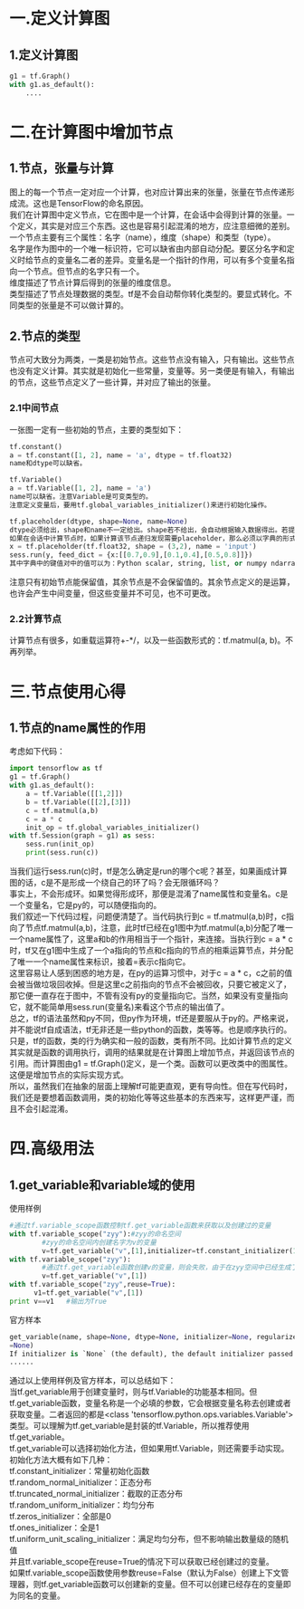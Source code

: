# 一.定义计算图
## 1.定义计算图
```python
g1 = tf.Graph()
with g1.as_default():
    ....
```
# 二.在计算图中增加节点
## 1.节点，张量与计算
图上的每一个节点一定对应一个计算，也对应计算出来的张量，张量在节点传递形成流。这也是TensorFlow的命名原因。  
我们在计算图中定义节点，它在图中是一个计算，在会话中会得到计算的张量。一个定义，其实是对应三个东西。这也是容易引起混淆的地方，应注意细微的差别。    
一个节点主要有三个属性：名字（name），维度（shape）和类型（type）。  
名字是作为图中的一个唯一标识符，它可以缺省由内部自动分配。要区分名字和定义时给节点的变量名二者的差异。变量名是一个指针的作用，可以有多个变量名指向一个节点。但节点的名字只有一个。  
维度描述了节点计算后得到的张量的维度信息。  
类型描述了节点处理数据的类型。tf是不会自动帮你转化类型的。要显式转化。不同类型的张量是不可以做计算的。    
## 2.节点的类型
节点可大致分为两类，一类是初始节点。这些节点没有输入，只有输出。这些节点也没有定义计算。其实就是初始化一些常量，变量等。另一类便是有输入，有输出的节点，这些节点定义了一些计算，并对应了输出的张量。  
### 2.1中间节点
一张图一定有一些初始的节点，主要的类型如下：
```python
tf.constant()
a = tf.constant([1, 2], name = 'a', dtype = tf.float32)
name和dtype可以缺省。
```
```python
tf.Variable()
a = tf.Variable([1, 2], name = 'a')
name可以缺省。注意Variable是可变类型的。
注意定义变量后，要用tf.global_variables_initializer()来进行初始化操作。
```
```python
tf.placeholder(dtype, shape=None, name=None)
dtype必须给出，shape和name不一定给出。shape若不给出，会自动根据输入数据得出。若提前给出，则输入数据和shape不符合时会报错。name不给出时会自动生成唯一的name。
如果在会话中计算节点时，如果计算该节点递归发现需要placeholder，那么必须以字典的形式给出。
x = tf.placeholder(tf.float32, shape = (3,2), name = 'input')
sess.run(y, feed_dict = {x:[[0.7,0.9],[0.1,0.4],[0.5,0.8]]})
其中字典中的键值对中的值可以为：Python scalar, string, list, or numpy ndarraythat can be converted to the same `dtype` as that tensor。
```
注意只有初始节点能保留值，其余节点是不会保留值的。其余节点定义的是运算，也许会产生中间变量，但这些变量并不可见，也不可更改。
### 2.2计算节点
计算节点有很多，如重载运算符+-*/，以及一些函数形式的：tf.matmul(a, b)。不再列举。
# 三.节点使用心得
## 1.节点的name属性的作用
考虑如下代码：
```python
import tensorflow as tf
g1 = tf.Graph()
with g1.as_default():
    a = tf.Variable([[1,2]])
    b = tf.Variable([[2],[3]])
    c = tf.matmul(a,b)
    c = a * c
    init_op = tf.global_variables_initializer()
with tf.Session(graph = g1) as sess:
    sess.run(init_op)
    print(sess.run(c))
```
当我们运行sess.run(c)时，tf是怎么确定是run的哪个c呢？甚至，如果画成计算图的话，c是不是形成一个绕自己的环了吗？会无限循环吗？  
事实上，不会形成环。如果觉得形成环，那便是混淆了name属性和变量名。c是一个变量名，它是py的，可以随便指向的。  
我们叙述一下代码过程，问题便清楚了。当代码执行到c = tf.matmul(a,b)时，c指向了节点tf.matmul(a,b)，注意，此时tf已经在g1图中为tf.matmul(a,b)分配了唯一一个name属性了，这里a和b的作用相当于一个指针，来连接。当执行到c = a * c时，tf又在g1图中生成了一个a指向的节点和c指向的节点的相乘运算节点，并分配了唯一一个name属性来标识，接着=表示c指向它。  
这里容易让人感到困惑的地方是，在py的运算习惯中，对于c = a * c，c之前的值会被当做垃圾回收掉。但是这里c之前指向的节点不会被回收，只要它被定义了，那它便一直存在于图中，不管有没有py的变量指向它。当然，如果没有变量指向它，就不能简单用sess.run(变量名)来看这个节点的输出值了。  
总之，tf的语法虽然和py不同，但py作为环境，tf还是要服从于py的。严格来说，并不能说tf自成语法，tf无非还是一些python的函数，类等等。也是顺序执行的。只是，tf的函数，类的行为确实和一般的函数，类有所不同。比如计算节点的定义其实就是函数的调用执行，调用的结果就是在计算图上增加节点，并返回该节点的引用。而计算图由g1 = tf.Graph()定义，是一个类。函数可以更改类中的图属性。这便是增加节点的实际实现方式。  
所以，虽然我们在抽象的层面上理解tf可能更直观，更有导向性。但在写代码时，我们还是要想着函数调用，类的初始化等等这些基本的东西来写，这样更严谨，而且不会引起混淆。  
# 四.高级用法
## 1.get_variable和variable域的使用
使用样例
```python
#通过tf.variable_scope函数控制tf.get_variable函数来获取以及创建过的变量
with tf.variable_scope("zyy"):#zyy的命名空间
        #zyy的命名空间内创建名字为v的变量
        v=tf.get_variable("v",[1],initializer=tf.constant_initializer(1.0))  
with tf.variable_scope("zyy"):
        #通过tf.get_variable函数创建v的变量，则会失败，由于在zyy空间中已经生成了一个v的变量
        v=tf.get_variable("v",[1])  
with tf.variable_scope("zyy",reuse=True):
      v1=tf.get_variable("v",[1])
print v==v1   #输出为True
```
官方样本
```python
get_variable(name, shape=None, dtype=None, initializer=None, regularizer=None, trainable=True, collections=None, caching_device=None, partitioner=None, validate_shape=True, use_resource=None, custom_getter
=None)
If initializer is `None` (the default), the default initializer passed in the variable scope will be used. If that one is `None` too, `glorot_uniform_initializer` will be used. The initializer can also be a Tensor, in which case the variable is initialized to this value and shape.
......
```
通过以上使用样例及官方样本，可以总结如下：  
当tf.get_variable用于创建变量时，则与tf.Variable的功能基本相同。但tf.get_variable函数，变量名称是一个必填的参数，它会根据变量名称去创建或者获取变量。二者返回的都是<class 'tensorflow.python.ops.variables.Variable'>类型。可以理解为tf.get_variable是封装的tf.Variable，所以推荐使用tf.get_variable。  
tf.get_variable可以选择初始化方法，但如果用tf.Variable，则还需要手动实现。  
初始化方法大概有如下几种：  
tf.constant_initializer：常量初始化函数  
tf.random_normal_initializer：正态分布  
tf.truncated_normal_initializer：截取的正态分布  
tf.random_uniform_initializer：均匀分布  
tf.zeros_initializer：全部是0  
tf.ones_initializer：全是1  
tf.uniform_unit_scaling_initializer：满足均匀分布，但不影响输出数量级的随机值  
并且tf.variable_scope在reuse=True的情况下可以获取已经创建过的变量。  
如果tf.variable_scope函数使用参数reuse=False（默认为False）创建上下文管理器，则tf.get_variable函数可以创建新的变量。但不可以创建已经存在的变量即为同名的变量。



